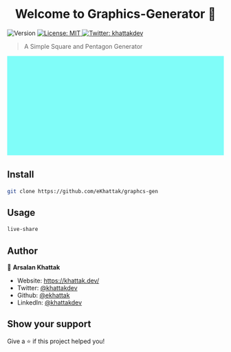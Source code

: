 <h1 align="center">Welcome to Graphics-Generator 👋</h1>
<p>
  <img alt="Version" src="https://img.shields.io/badge/version-1.0.0-blue.svg?cacheSeconds=2592000" />
  <a href="#" target="_blank">
    <img alt="License: MIT" src="https://img.shields.io/badge/License-MIT-yellow.svg" />
  </a>
  <a href="https://twitter.com/khattakdev" target="_blank">
    <img alt="Twitter: khattakdev" src="https://img.shields.io/twitter/follow/khattakdev.svg?style=social" />
  </a>
</p>

> A Simple Square and Pentagon Generator

![Demo](/media.gif)

## Install

```sh
git clone https://github.com/eKhattak/graphcs-gen
```

## Usage

```sh
live-share
```

## Author

👤 **Arsalan Khattak**

- Website: https://khattak.dev/
- Twitter: [@khattakdev](https://twitter.com/khattakdev)
- Github: [@ekhattak](https://github.com/ekhattak)
- LinkedIn: [@khattakdev](https://linkedin.com/in/khattakdev)

## Show your support

Give a ⭐️ if this project helped you!
